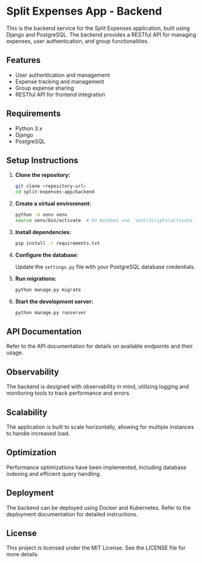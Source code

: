 # Split Expenses App - Backend

This is the backend service for the Split Expenses application, built using Django and PostgreSQL. The backend provides a RESTful API for managing expenses, user authentication, and group functionalities.

## Features

- User authentication and management
- Expense tracking and management
- Group expense sharing
- RESTful API for frontend integration

## Requirements

- Python 3.x
- Django
- PostgreSQL

## Setup Instructions

1. **Clone the repository:**

   ```bash
   git clone <repository-url>
   cd split-expenses-app/backend
   ```

2. **Create a virtual environment:**

   ```bash
   python -m venv venv
   source venv/bin/activate  # On Windows use `venv\Scripts\activate`
   ```

3. **Install dependencies:**

   ```bash
   pip install -r requirements.txt
   ```

4. **Configure the database:**

   Update the `settings.py` file with your PostgreSQL database credentials.

5. **Run migrations:**

   ```bash
   python manage.py migrate
   ```

6. **Start the development server:**

   ```bash
   python manage.py runserver
   ```

## API Documentation

Refer to the API documentation for details on available endpoints and their usage.

## Observability

The backend is designed with observability in mind, utilizing logging and monitoring tools to track performance and errors.

## Scalability

The application is built to scale horizontally, allowing for multiple instances to handle increased load.

## Optimization

Performance optimizations have been implemented, including database indexing and efficient query handling.

## Deployment

The backend can be deployed using Docker and Kubernetes. Refer to the deployment documentation for detailed instructions.

## License

This project is licensed under the MIT License. See the LICENSE file for more details.